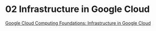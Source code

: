 # 02 Infrastructure in Google Cloud

[Google Cloud Computing Foundations: Infrastructure in Google Cloud](https://www.cloudskillsboost.google/paths/36/course_templates/154)
